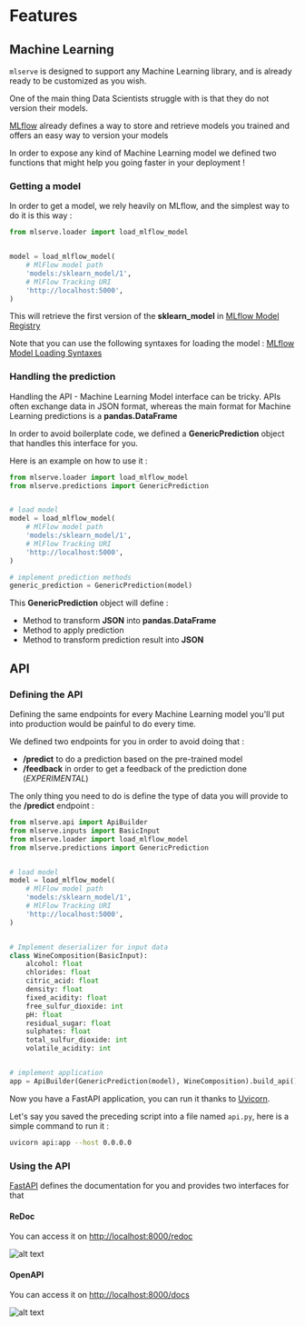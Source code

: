# Features

## Machine Learning

`mlserve` is designed to support any Machine Learning library, and is already ready to be customized as you wish. 

One of the main thing Data Scientists struggle with is that they do not version their models.

[MLflow](https://mlflow.org/docs/latest/index.html) already defines a way to store and retrieve models you trained and offers an easy way to version your models

In order to expose any kind of Machine Learning model we defined two functions that might help you going faster in your deployment !

### Getting a model

In order to get a model, we rely heavily on MLflow, and the simplest way to do it is this way : 

```Python
from mlserve.loader import load_mlflow_model


model = load_mlflow_model(
    # MlFlow model path
    'models:/sklearn_model/1',
    # MlFlow Tracking URI
    'http://localhost:5000',
)
```

This will retrieve the first version of the **sklearn_model** in [MLflow Model Registry](https://www.mlflow.org/docs/latest/model-registry.html)

Note that you can use the following syntaxes for loading the model : [MLflow Model Loading Syntaxes](https://www.mlflow.org/docs/latest/python_api/mlflow.pyfunc.html#mlflow.pyfunc.load_model)

### Handling the prediction

Handling the API - Machine Learning Model interface can be tricky. APIs often exchange data in JSON format, whereas the main format for Machine Learning predictions is a **pandas.DataFrame**

In order to avoid boilerplate code, we defined a **GenericPrediction** object that handles this interface for you. 

Here is an example on how to use it :

```Python
from mlserve.loader import load_mlflow_model
from mlserve.predictions import GenericPrediction


# load model
model = load_mlflow_model(
    # MlFlow model path
    'models:/sklearn_model/1',
    # MlFlow Tracking URI
    'http://localhost:5000',
)

# implement prediction methods
generic_prediction = GenericPrediction(model)
```

This **GenericPrediction** object will define : 

* Method to transform **JSON** into **pandas.DataFrame**
* Method to apply prediction
* Method to transform prediction result into **JSON**

## API

### Defining the API

Defining the same endpoints for every Machine Learning model you'll put into production would be painful to do every time.   

We defined two endpoints for you in order to avoid doing that : 

* **/predict** to do a prediction based on the pre-trained model 
* **/feedback** in order to get a feedback of the prediction done (*EXPERIMENTAL*)

The only thing you need to do is define the type of data you will provide to the **/predict** endpoint : 

```Python
from mlserve.api import ApiBuilder
from mlserve.inputs import BasicInput
from mlserve.loader import load_mlflow_model
from mlserve.predictions import GenericPrediction


# load model
model = load_mlflow_model(
    # MlFlow model path
    'models:/sklearn_model/1',
    # MlFlow Tracking URI
    'http://localhost:5000',
)


# Implement deserializer for input data
class WineComposition(BasicInput):
    alcohol: float
    chlorides: float
    citric_acid: float
    density: float
    fixed_acidity: float
    free_sulfur_dioxide: int
    pH: float
    residual_sugar: float
    sulphates: float
    total_sulfur_dioxide: int
    volatile_acidity: int


# implement application
app = ApiBuilder(GenericPrediction(model), WineComposition).build_api()
```

Now you have a FastAPI application, you can run it thanks to [Uvicorn](https://www.uvicorn.org/).

Let's say you saved the preceding script into a file named `api.py`, here is a simple command to run it : 

```bash
uvicorn api:app --host 0.0.0.0
```

### Using the API

[FastAPI](https://fastapi.tiangolo.com/) defines the documentation for you and provides two interfaces for that 

#### ReDoc

You can access it on [http://localhost:8000/redoc]()

![alt text](./images/redoc.gif "ReDoc interface")


#### OpenAPI

You can access it on [http://localhost:8000/docs]()

![alt text](./images/docs.gif "OpenAPI interface")
